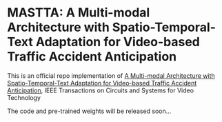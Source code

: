 # MASTTA: A Multi-modal Architecture with Spatio-Temporal-Text Adaptation for Video-based Traffic Accident Anticipation
This is an official repo implementation of [A Multi-modal Architecture with Spatio-Temporal-Text Adaptation for Video-based Traffic Accident Anticipation](https://ieeexplore.ieee.org/abstract/document/10933925), IEEE Transactions on Circuits and Systems for Video Technology

The code and pre-trained weights will be released soon...
